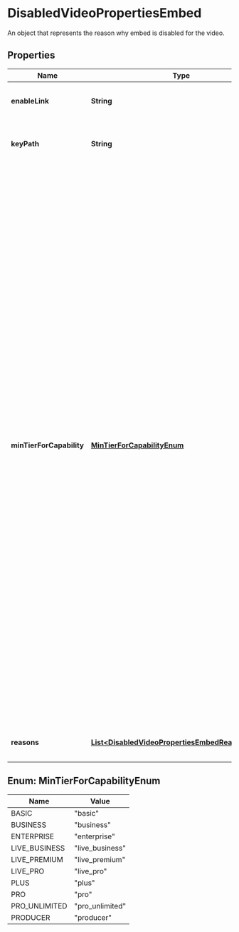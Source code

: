 

# DisabledVideoPropertiesEmbed

An object that represents the reason why embed is disabled for the video.

## Properties

| Name | Type | Description | Notes |
|------------ | ------------- | ------------- | -------------|
|**enableLink** | **String** | The relative link to upgrade embeds. |  |
|**keyPath** | **String** | The path to the embed object in the video response. |  |
|**minTierForCapability** | [**MinTierForCapabilityEnum**](#MinTierForCapabilityEnum) | The capability required to activate embeds.  Option descriptions:  * &#x60;basic&#x60; - The user must have at least a Vimeo Basic account.  * &#x60;business&#x60; - The user must have at least a Vimeo Business account.  * &#x60;enterprise&#x60; - The user must have at least a Vimeo Enterprise account.  * &#x60;live_business&#x60; - The user must have at least a Vimeo Business Live account.  * &#x60;live_premium&#x60; - The user must have at least a Vimeo Premium account.  * &#x60;live_pro&#x60; - The user must have at least a Vimeo Pro Live account.  * &#x60;plus&#x60; - The user must have at least a Vimeo Plus account.  * &#x60;pro&#x60; - The user must have at least a Vimeo Pro account.  * &#x60;pro_unlimited&#x60; - The user must have at least a Vimeo Pro Unlimited account.  * &#x60;producer&#x60; - The user must have at least a Vimeo Producer account.  |  |
|**reasons** | [**List&lt;DisabledVideoPropertiesEmbedReasonsInner&gt;**](DisabledVideoPropertiesEmbedReasonsInner.md) | The reasons why embed is disabled for the video. |  |



## Enum: MinTierForCapabilityEnum

| Name | Value |
|---- | -----|
| BASIC | &quot;basic&quot; |
| BUSINESS | &quot;business&quot; |
| ENTERPRISE | &quot;enterprise&quot; |
| LIVE_BUSINESS | &quot;live_business&quot; |
| LIVE_PREMIUM | &quot;live_premium&quot; |
| LIVE_PRO | &quot;live_pro&quot; |
| PLUS | &quot;plus&quot; |
| PRO | &quot;pro&quot; |
| PRO_UNLIMITED | &quot;pro_unlimited&quot; |
| PRODUCER | &quot;producer&quot; |



